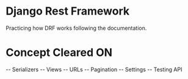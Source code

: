 # Django Rest Framework
Practicing how DRF works following the documentation. 

# Concept Cleared ON
-- Serializers
-- Views
-- URLs
-- Pagination
-- Settings
-- Testing API